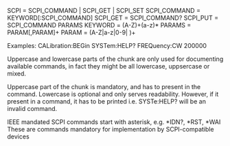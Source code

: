 

SCPI = SCPI_COMMAND | SCPI_GET | SCPI_SET
SCPI_COMMAND = KEYWORD[:SCPI_COMMAND]
SCPI_GET = SCPI_COMMAND?
SCPI_PUT = SCPI_COMMAND PARAMS
KEYWORD = (A-Z)+(a-z)*
PARAMS = PARAM[,PARAM]+
PARAM = (A-Z|a-z|0-9| )+

Examples:
CALibration:BEGin
SYSTem:HELP?
FREQuency:CW 200000

Uppercase and lowercase parts of the chunk are only used for documenting
available commands, in fact they might be all lowercase, uppsercase or mixed.

Uppercase part of the chunk is mandatory, and has to present in the command.
Lowercase is optional and only serves readability. However, if it present in
a command, it has to be printed i.e. SYSTe:HELP? will be an invalid command.

IEEE mandated SCPI commands start with asterisk, e.g. *IDN?, *RST, *WAI
These are commands mandatory for implementation by SCPI-compatible devices